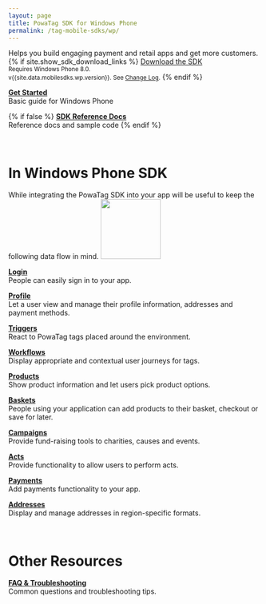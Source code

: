 ```yaml
---
layout: page
title: PowaTag SDK for Windows Phone
permalink: /tag-mobile-sdks/wp/
---
```


Helps you build engaging payment and retail apps and get more customers.
{% if site.show_sdk_download_links %}
<a class="download-link wp" href="{{site.data.mobilesdks.wp.url}}">Download the SDK</a><br />
<small>Requires Windows Phone 8.0.</small><br />
<small>v{{site.data.mobilesdks.wp.version}}. See [Change Log]({{site.baseurl}}/tag-mobile-sdks/wp/changelog/).</small>
{% endif %}

**[Get Started]({{site.baseurl}}/tag-mobile-sdks/wp/start/)**<br />
Basic guide for Windows Phone

{% if false %}
**[SDK Reference Docs]({{site.baseurl}}/tag-mobile-sdks/wp/reference/)**<br />
Reference docs and sample code
{% endif %}

<br />

# In Windows Phone SDK

While integrating the PowaTag SDK into your app will be useful to keep the following data flow in mind.
<img src="{{ '/images/powatag_mobile_sdks_generic_workflow.png' | prepend: site.baseurl }}" height="120" />

**[Login]({{site.baseurl}}/tag-mobile-sdks/wp/login/)**<br />
People can easily sign in to your app.

**[Profile]({{site.baseurl}}/tag-mobile-sdks/wp/profile/)**<br />
Let a user view and manage their profile information, addresses and payment methods.

**[Triggers]({{site.baseurl}}/tag-mobile-sdks/wp/triggers/)**<br />
React to PowaTag tags placed around the environment.

**[Workflows]({{site.baseurl}}/tag-mobile-sdks/wp/workflows/)**<br />
Display appropriate and contextual user journeys for tags.

**[Products]({{site.baseurl}}/tag-mobile-sdks/wp/products/)**<br />
Show product information and let users pick product options.

**[Baskets]({{site.baseurl}}/tag-mobile-sdks/wp/baskets/)**<br />
People using your application can add products to their basket, checkout or save for later.

**[Campaigns]({{site.baseurl}}/tag-mobile-sdks/wp/campaigns/)**<br />
Provide fund-raising tools to charities, causes and events.

**[Acts]({{site.baseurl}}/tag-mobile-sdks/wp/acts/)**<br />
Provide functionality to allow users to perform acts.

**[Payments]({{site.baseurl}}/tag-mobile-sdks/wp/payments/)**<br />
Add payments functionality to your app.

**[Addresses]({{site.baseurl}}/tag-mobile-sdks/wp/addresses/)**<br />
Display and manage addresses in region-specific formats.

<br />

# Other Resources

**[FAQ & Troubleshooting]({{site.baseurl}}/tag-mobile-sdks/wp/faq/)**<br />
Common questions and troubleshooting tips.
